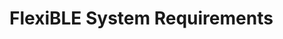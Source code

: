 # FlexiBLE System Requirements

[//]: # (TODO: populate with requirements needed to support FlexiBLE)
[//]: # (e.g. BLE 4.0+, sqlite support)
